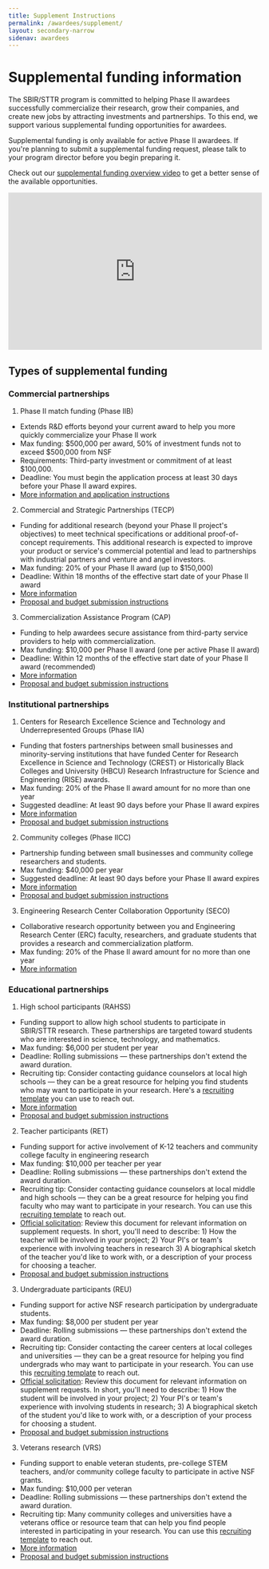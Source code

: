 ```yaml
---
title: Supplement Instructions
permalink: /awardees/supplement/
layout: secondary-narrow
sidenav: awardees
---
```


# Supplemental funding information

The SBIR/STTR program is committed to helping Phase II awardees successfully commercialize their research, grow their companies, and create new jobs by attracting investments and partnerships. To this end, we support various supplemental funding opportunities for awardees.

Supplemental funding is only available for active Phase II awardees. If you're planning to submit a supplemental funding request, please talk to your program director before you begin preparing it.

Check out our [supplemental funding overview video](https://youtu.be/biB6A2Cu6TA) to get a better sense of the available opportunities.

<iframe width="508" height="315" src="https://www.youtube.com/embed/biB6A2Cu6TA" frameborder="0" allowfullscreen></iframe>

## Types of supplemental funding

### Commercial partnerships

1. Phase II match funding (Phase IIB)
- Extends R&D efforts beyond your current award to help you more quickly commercialize your Phase II work
- Max funding: $500,000 per award, 50% of investment funds not to exceed $500,000 from NSF
- Requirements: Third-party investment or commitment of at least $100,000.
- Deadline: You must begin the application process at least 30 days before your Phase II award expires.
- [More information and application instructions]()

2. Commercial and Strategic Partnerships (TECP)
- Funding for additional research (beyond your Phase II project's objectives) to meet technical specifications or additional proof-of-concept requirements. This additional research is expected to improve your product or service's commercial potential and lead to partnerships with industrial partners and venture and angel investors.
- Max funding: 20% of your Phase II award (up to $150,000)
- Deadline: Within 18 months of the effective start date of your Phase II award
- [More information](https://www.nsf.gov/pubs/2013/nsf13132/nsf13132.jsp)
- [Proposal and budget submission instructions]()

3. Commercialization Assistance Program (CAP)
- Funding to help awardees secure assistance from third-party service providers to help with commercialization.
- Max funding: $10,000 per Phase II award (one per active Phase II award)
- Deadline: Within 12 months of the effective start date of your Phase II award (recommended)
- [More information](http://www.nsf.gov/pubs/2014/nsf14072/nsf14072.pdf)
- [Proposal and budget submission instructions]()

### Institutional partnerships
1. Centers for Research Excellence Science and Technology and Underrepresented Groups (Phase IIA)
- Funding that fosters partnerships between small businesses and minority-serving institutions that have funded Center for Research Excellence in Science and Technology (CREST) or Historically Black Colleges and University (HBCU) Research Infrastructure for Science and Engineering (RISE) awards.
- Max funding: 20% of the Phase II award amount for no more than one year
- Suggested deadline: At least 90 days before your Phase II award expires
- [More information](http://www.nsf.gov/pubs/2012/nsf12069/nsf12069.jsp?org=NSF)
- [Proposal and budget submission instructions]()

2. Community colleges (Phase IICC)
- Partnership funding between small businesses and community college researchers and students.
- Max funding: $40,000 per year
- Suggested deadline: At least 90 days before your Phase II award expires
- [More information](http://www.nsf.gov/pubs/2012/nsf12076/nsf12076.jsp?org=NSF)
- [Proposal and budget submission instructions]()

3. Engineering Research Center Collaboration Opportunity (SECO)
- Collaborative research opportunity between you and Engineering Research Center (ERC) faculty, researchers, and graduate students that provides a research and commercialization platform.
- Max funding: 20% of the Phase II award amount for no more than one year
- [More information](http://www.nsf.gov/pubs/2015/nsf15043/nsf15043.jsp)

### Educational partnerships
1. High school participants (RAHSS)
- Funding support to allow high school students to participate in SBIR/STTR research. These partnerships are targeted toward students who are interested in science, technology, and mathematics.
- Max funding: $6,000 per student per year
- Deadline: Rolling submissions — these partnerships don't extend the award duration.
- Recruiting tip: Consider contacting guidance counselors at local high schools — they can be a great resource for helping you find students who may want to participate in your research. Here's a [recruiting template]({{site.baseurl}}/assets/files/awardee-files/ED-Supp-Template.docx) you can use to reach out.
- [More information](http://www.nsf.gov/pubs/2014/nsf14073/nsf14073.jsp?org=ENG)
- [Proposal and budget submission instructions]()

2. Teacher participants (RET)
- Funding support for active involvement of K-12 teachers and community college faculty in engineering research
- Max funding: $10,000 per teacher per year
- Deadline: Rolling submissions — these partnerships don't extend the award duration.
- Recruiting tip: Consider contacting guidance counselors at local middle and high schools — they can be a great resource for helping you find faculty who may want to participate in your research. You can use this [recruiting template]({{site.baseurl}}/assets/files/awardee-files/ED-Supp-Template.docx) to reach out.
- [Official solicitation](http://www.nsf.gov/pubs/2015/nsf15536/nsf15536.htm?org=NSF): Review this document for relevant information on supplement requests. In short, you'll need to describe: 1) How the teacher will be involved in your project; 2) Your PI's or team's experience with involving teachers in research 3) A biographical sketch of the teacher you'd like to work with, or a description of your process for choosing a teacher.
- [Proposal and budget submission instructions]()

3. Undergraduate participants (REU)
- Funding support for active NSF research participation by undergraduate students.
- Max funding: $8,000 per student per year
- Deadline: Rolling submissions — these partnerships don't extend the award duration.
- Recruiting tip: Consider contacting the career centers at local colleges and universities — they can be a great resource for helping you find undergrads who may want to participate in your research. You can use this [recruiting template]({{site.baseurl}}/assets/files/awardee-files/ED-Supp-Template.docx) to reach out.
- [Official solicitation](http://www.nsf.gov/funding/pgm_summ.jsp?pims_id=5517): Review this document for relevant information on supplement requests. In short, you'll need to describe: 1) How the student will be involved in your project; 2) Your PI's or team's experience with involving students in research; 3) A biographical sketch of the student you'd like to work with, or a description of your process for choosing a student.
- [Proposal and budget submission instructions]()

3. Veterans research (VRS)
- Funding support to enable veteran students, pre-college STEM teachers, and/or community college faculty to participate in active NSF grants.
- Max funding: $10,000 per veteran
- Deadline: Rolling submissions — these partnerships don't extend the award duration.
- Recruiting tip: Many community colleges and universities have a veterans office or resource team that can help you find people interested in participating in your research. You can use this [recruiting template]({{site.baseurl}}/assets/files/awardee-files/ED-Supp-Template.docx) to reach out.
- [More information](http://www.nsf.gov/pubs/2014/nsf14124/nsf14124.jsp)
- [Proposal and budget submission instructions]()
